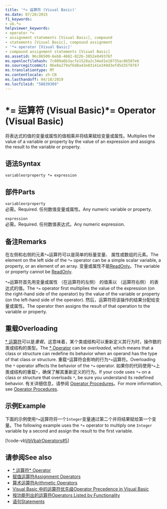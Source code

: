 ```yaml
---
title: '*= 运算符 (Visual Basic)'
ms.date: 07/20/2015
f1_keywords:
- vb.*=
helpviewer_keywords:
- operator *=
- assignment statements [Visual Basic], compound
- statements [Visual Basic], compound assignment
- '*= operator [Visual Basic]'
- compound assignment statements [Visual Basic]
ms.assetid: 96c86509-6eb8-4682-8226-3852e049376f
ms.openlocfilehash: 7c009a6b3acfe1528a2c34ed1e10735ac86507e6
ms.sourcegitcommit: 0be8a279af6d8a43e03141e349d3efd5d35f8767
ms.translationtype: MT
ms.contentlocale: zh-CN
ms.lasthandoff: 04/18/2019
ms.locfileid: "58839309"
---
```

# <a name="-operator-visual-basic"></a><span data-ttu-id="3097a-102">\*= 运算符 (Visual Basic)</span><span class="sxs-lookup"><span data-stu-id="3097a-102">\*= Operator (Visual Basic)</span></span>
<span data-ttu-id="3097a-103">将表达式的值的变量或属性的值相乘并将结果赋给变量或属性。</span><span class="sxs-lookup"><span data-stu-id="3097a-103">Multiplies the value of a variable or property by the value of an expression and assigns the result to the variable or property.</span></span>  
  
## <a name="syntax"></a><span data-ttu-id="3097a-104">语法</span><span class="sxs-lookup"><span data-stu-id="3097a-104">Syntax</span></span>  
  
```  
variableorproperty *= expression  
```  
  
## <a name="parts"></a><span data-ttu-id="3097a-105">部件</span><span class="sxs-lookup"><span data-stu-id="3097a-105">Parts</span></span>  
 `variableorproperty`  
 <span data-ttu-id="3097a-106">必需。</span><span class="sxs-lookup"><span data-stu-id="3097a-106">Required.</span></span> <span data-ttu-id="3097a-107">任何数值变量或属性。</span><span class="sxs-lookup"><span data-stu-id="3097a-107">Any numeric variable or property.</span></span>  
  
 `expression`  
 <span data-ttu-id="3097a-108">必需。</span><span class="sxs-lookup"><span data-stu-id="3097a-108">Required.</span></span> <span data-ttu-id="3097a-109">任何数值表达式。</span><span class="sxs-lookup"><span data-stu-id="3097a-109">Any numeric expression.</span></span>  
  
## <a name="remarks"></a><span data-ttu-id="3097a-110">备注</span><span class="sxs-lookup"><span data-stu-id="3097a-110">Remarks</span></span>  
 <span data-ttu-id="3097a-111">在左侧和右侧的元素`*=`运算符可以是简单的标量变量、 属性或数组的元素。</span><span class="sxs-lookup"><span data-stu-id="3097a-111">The element on the left side of the `*=` operator can be a simple scalar variable, a property, or an element of an array.</span></span> <span data-ttu-id="3097a-112">变量或属性不能[ReadOnly](../../../visual-basic/language-reference/modifiers/readonly.md)。</span><span class="sxs-lookup"><span data-stu-id="3097a-112">The variable or property cannot be [ReadOnly](../../../visual-basic/language-reference/modifiers/readonly.md).</span></span>  
  
 <span data-ttu-id="3097a-113">`*=`运算符首先用变量或属性 （在运算符的左侧） 的值乘以 （运算符右侧） 的表达式的值。</span><span class="sxs-lookup"><span data-stu-id="3097a-113">The `*=` operator first multiplies the value of the expression (on the right-hand side of the operator) by the value of the variable or property (on the left-hand side of the operator).</span></span> <span data-ttu-id="3097a-114">然后，运算符将该操作的结果分配给变量或属性。</span><span class="sxs-lookup"><span data-stu-id="3097a-114">The operator then assigns the result of that operation to the variable or property.</span></span>  
  
## <a name="overloading"></a><span data-ttu-id="3097a-115">重载</span><span class="sxs-lookup"><span data-stu-id="3097a-115">Overloading</span></span>  
 <span data-ttu-id="3097a-116">[\* 运算符](../../../visual-basic/language-reference/operators/multiplication-operator.md)可以是*重载*，这意味着，某个类或结构可以重新定义其行为时，操作数的类或结构的类型。</span><span class="sxs-lookup"><span data-stu-id="3097a-116">The [\* Operator](../../../visual-basic/language-reference/operators/multiplication-operator.md) can be *overloaded*, which means that a class or structure can redefine its behavior when an operand has the type of that class or structure.</span></span> <span data-ttu-id="3097a-117">重载`*`运算符会影响的行为`*=`运算符。</span><span class="sxs-lookup"><span data-stu-id="3097a-117">Overloading the `*` operator affects the behavior of the `*=` operator.</span></span> <span data-ttu-id="3097a-118">如果你的代码使用`*=`上类或结构的重载`*`，确保了解其重新定义的行为。</span><span class="sxs-lookup"><span data-stu-id="3097a-118">If your code uses `*=` on a class or structure that overloads `*`, be sure you understand its redefined behavior.</span></span> <span data-ttu-id="3097a-119">有关详细信息，请参阅 [Operator Procedures](../../../visual-basic/programming-guide/language-features/procedures/operator-procedures.md)。</span><span class="sxs-lookup"><span data-stu-id="3097a-119">For more information, see [Operator Procedures](../../../visual-basic/programming-guide/language-features/procedures/operator-procedures.md).</span></span>  
  
## <a name="example"></a><span data-ttu-id="3097a-120">示例</span><span class="sxs-lookup"><span data-stu-id="3097a-120">Example</span></span>  
 <span data-ttu-id="3097a-121">下面的示例使用`*=`运算符将一个`Integer`变量通过第二个并将结果赋给第一个变量。</span><span class="sxs-lookup"><span data-stu-id="3097a-121">The following example uses the `*=` operator to multiply one `Integer` variable by a second and assign the result to the first variable.</span></span>  
  
 [!code-vb[VbVbalrOperators#5](~/samples/snippets/visualbasic/VS_Snippets_VBCSharp/VbVbalrOperators/VB/Class1.vb#5)]  
  
## <a name="see-also"></a><span data-ttu-id="3097a-122">请参阅</span><span class="sxs-lookup"><span data-stu-id="3097a-122">See also</span></span>

- [<span data-ttu-id="3097a-123">\* 运算符</span><span class="sxs-lookup"><span data-stu-id="3097a-123">\* Operator</span></span>](../../../visual-basic/language-reference/operators/multiplication-operator.md)
- [<span data-ttu-id="3097a-124">赋值运算符</span><span class="sxs-lookup"><span data-stu-id="3097a-124">Assignment Operators</span></span>](../../../visual-basic/language-reference/operators/assignment-operators.md)
- [<span data-ttu-id="3097a-125">算术运算符</span><span class="sxs-lookup"><span data-stu-id="3097a-125">Arithmetic Operators</span></span>](../../../visual-basic/language-reference/operators/arithmetic-operators.md)
- [<span data-ttu-id="3097a-126">Visual Basic 中的运算符优先级</span><span class="sxs-lookup"><span data-stu-id="3097a-126">Operator Precedence in Visual Basic</span></span>](../../../visual-basic/language-reference/operators/operator-precedence.md)
- [<span data-ttu-id="3097a-127">按功能列出的运算符</span><span class="sxs-lookup"><span data-stu-id="3097a-127">Operators Listed by Functionality</span></span>](../../../visual-basic/language-reference/operators/operators-listed-by-functionality.md)
- [<span data-ttu-id="3097a-128">语句</span><span class="sxs-lookup"><span data-stu-id="3097a-128">Statements</span></span>](../../../visual-basic/programming-guide/language-features/statements.md)
